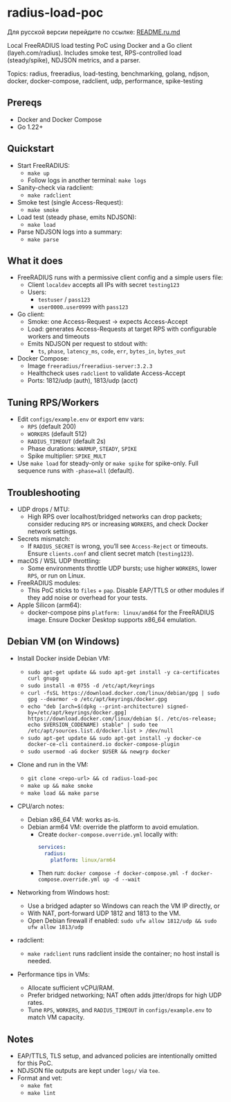 # radius-load-poc

Для русской версии перейдите по ссылке: [README.ru.md](README.ru.md)

Local FreeRADIUS load testing PoC using Docker and a Go client (layeh.com/radius). Includes smoke test, RPS-controlled load (steady/spike), NDJSON metrics, and a parser.

Topics: radius, freeradius, load-testing, benchmarking, golang, ndjson, docker, docker-compose, radclient, udp, performance, spike-testing

## Prereqs
- Docker and Docker Compose
- Go 1.22+

## Quickstart
- Start FreeRADIUS:
  - `make up`
  - Follow logs in another terminal: `make logs`
- Sanity-check via radclient:
  - `make radclient`
- Smoke test (single Access-Request):
  - `make smoke`
- Load test (steady phase, emits NDJSON):
  - `make load`
- Parse NDJSON logs into a summary:
  - `make parse`

## What it does
- FreeRADIUS runs with a permissive client config and a simple users file:
  - Client `localdev` accepts all IPs with secret `testing123`
  - Users:
    - `testuser` / `pass123`
    - `user0000`..`user0999` with `pass123`
- Go client:
  - Smoke: one Access-Request → expects Access-Accept
  - Load: generates Access-Requests at target RPS with configurable workers and timeouts
  - Emits NDJSON per request to stdout with:
    - `ts`, `phase`, `latency_ms`, `code`, `err`, `bytes_in`, `bytes_out`
 - Docker Compose:
   - Image `freeradius/freeradius-server:3.2.3`
   - Healthcheck uses `radclient` to validate Access-Accept
   - Ports: 1812/udp (auth), 1813/udp (acct)

## Tuning RPS/Workers
- Edit `configs/example.env` or export env vars:
  - `RPS` (default 200)
  - `WORKERS` (default 512)
  - `RADIUS_TIMEOUT` (default 2s)
  - Phase durations: `WARMUP`, `STEADY`, `SPIKE`
  - Spike multiplier: `SPIKE_MULT`
- Use `make load` for steady-only or `make spike` for spike-only. Full sequence runs with `-phase=all` (default).

## Troubleshooting
- UDP drops / MTU:
  - High RPS over localhost/bridged networks can drop packets; consider reducing `RPS` or increasing `WORKERS`, and check Docker network settings.
- Secrets mismatch:
  - If `RADIUS_SECRET` is wrong, you’ll see `Access-Reject` or timeouts. Ensure `clients.conf` and client secret match (`testing123`).
- macOS / WSL UDP throttling:
  - Some environments throttle UDP bursts; use higher `WORKERS`, lower `RPS`, or run on Linux.
- FreeRADIUS modules:
  - This PoC sticks to `files` + `pap`. Disable EAP/TTLS or other modules if they add noise or overhead for your tests.
 - Apple Silicon (arm64):
   - docker-compose pins `platform: linux/amd64` for the FreeRADIUS image. Ensure Docker Desktop supports x86_64 emulation.

## Debian VM (on Windows)
- Install Docker inside Debian VM:
  - `sudo apt-get update && sudo apt-get install -y ca-certificates curl gnupg`
  - `sudo install -m 0755 -d /etc/apt/keyrings`
  - `curl -fsSL https://download.docker.com/linux/debian/gpg | sudo gpg --dearmor -o /etc/apt/keyrings/docker.gpg`
  - `echo "deb [arch=$(dpkg --print-architecture) signed-by=/etc/apt/keyrings/docker.gpg] https://download.docker.com/linux/debian $(. /etc/os-release; echo $VERSION_CODENAME) stable" | sudo tee /etc/apt/sources.list.d/docker.list > /dev/null`
  - `sudo apt-get update && sudo apt-get install -y docker-ce docker-ce-cli containerd.io docker-compose-plugin`
  - `sudo usermod -aG docker $USER && newgrp docker`

- Clone and run in the VM:
  - `git clone <repo-url> && cd radius-load-poc`
  - `make up && make smoke`
  - `make load && make parse`

- CPU/arch notes:
  - Debian x86_64 VM: works as-is.
  - Debian arm64 VM: override the platform to avoid emulation.
    - Create `docker-compose.override.yml` locally with:
      ```yaml
      services:
        radius:
          platform: linux/arm64
      ```
    - Then run: `docker compose -f docker-compose.yml -f docker-compose.override.yml up -d --wait`

- Networking from Windows host:
  - Use a bridged adapter so Windows can reach the VM IP directly, or
  - With NAT, port-forward UDP 1812 and 1813 to the VM.
  - Open Debian firewall if enabled: `sudo ufw allow 1812/udp && sudo ufw allow 1813/udp`

- radclient:
  - `make radclient` runs radclient inside the container; no host install is needed.

- Performance tips in VMs:
  - Allocate sufficient vCPU/RAM.
  - Prefer bridged networking; NAT often adds jitter/drops for high UDP rates.
  - Tune `RPS`, `WORKERS`, and `RADIUS_TIMEOUT` in `configs/example.env` to match VM capacity.

## Notes
- EAP/TTLS, TLS setup, and advanced policies are intentionally omitted for this PoC.
- NDJSON file outputs are kept under `logs/` via `tee`.
- Format and vet:
  - `make fmt`
  - `make lint`
